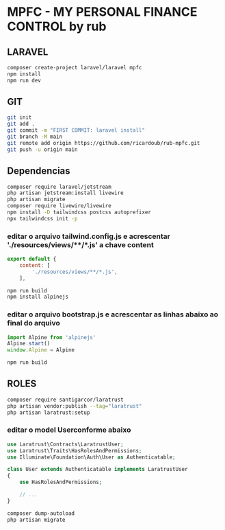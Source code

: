 # MPFC - MY PERSONAL FINANCE CONTROL by rub

## LARAVEL

```bash
composer create-project laravel/laravel mpfc
npm install
npm run dev
```

## GIT

```bash
git init
git add .
git commit -m "FIRST COMMIT: laravel install"
git branch -M main
git remote add origin https://github.com/ricardoub/rub-mpfc.git
git push -u origin main
```

## Dependencias

```bash
composer require laravel/jetstream
php artisan jetstream:install livewire
php artisan migrate
composer require livewire/livewire
npm install -D tailwindcss postcss autoprefixer
npx tailwindcss init -p
```

### editar o arquivo tailwind.config.js e acrescentar  './resources/views/**/*.js' a chave content

```js
export default {
    content: [
        './resources/views/**/*.js',
    ],
```

```bash
npm run build
npm install alpinejs
```

### editar o arquivo bootstrap.js e acrescentar as linhas abaixo ao final do arquivo

```javascript
import Alpine from 'alpinejs'
Alpine.start()
window.Alpine = Alpine
```

```bash
npm run build
```

## ROLES

```bash
composer require santigarcor/laratrust
php artisan vendor:publish --tag="laratrust"
php artisan laratrust:setup
```

### editar o model Userconforme abaixo

```php
use Laratrust\Contracts\LaratrustUser;
use Laratrust\Traits\HasRolesAndPermissions;
use Illuminate\Foundation\Auth\User as Authenticatable;

class User extends Authenticatable implements LaratrustUser
{
    use HasRolesAndPermissions;

    // ...
}
```

```bash
composer dump-autoload
php artisan migrate
```
